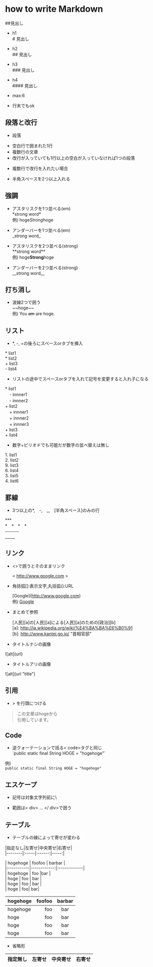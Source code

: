 # how to write Markdown

##見出し

* h1  
	\# 見出し
* h2  
	\## 見出し
* h3  
	\### 見出し
* h4  
	\#### 見出し

* max:6
* 行末でもok

## 段落と改行

* 段落
 - 空白行で囲まれた1行
 - 複数行の文章
 - 改行が入っていても1行以上の空白が入っていなければ1つの段落

* 複数行で改行を入れたい場合
 - 半角スペースを2つ以上入れる

## 強調

* アスタリスクを1つ並べる(em)  
 \*strong word\*  
 例) hoge*Strong*hoge

* アンダーバーを1つ並べる(em)  
 \_strong word\_

* アスタリスクを2つ並べる(strong)  
 \*\*strong word\*\*  
 例) hoge**Strong**hoge

* アンダーバーを2つ並べる(strong)  
 \_\_strong word\_\_

## 打ち消し

* 波線2つで囲う  
 \~~hoge~~  
 例) You ~~am~~ are hoge.

## リスト

* \*, \-, \+の後ろにスペースorタブを挿入  

 \* list1  
 \* list2  
 \+ list3  
 \- list4  
* リストの途中でスペースorタブを入れて記号を変更すると入れ子になる  

 \* list1  
 　\- innner1  
 　\- innner2  
 \+ list2  
 　\+ innner1  
 　\+ innner2  
 　\+ innner3  
 \+ list3  
 \+ list4  

* 数字+ピリオドでも可能だが数字の並べ替えは無し

 1\. list1  
 2\. list2  
 9\. list3  
 6\. list4  
 3\. list5  
 4\. list6  

## 罫線

* 3つ以上の*,　-,　_,　[半角スペース]のみの行

 \*\*\*    
 \*　\*　\*　\*  
 \-------  
 \_____  

## リンク

* <>で囲うとそのままリンク  
	
  < http://www.google.com \>

* 角括弧[]:表示文字,丸括弧():URL  

  \[Google](http://www.google.com)  
  例) [Google](http://www.google.com)

* まとめて参照  

	\[人民][a]の[人民][a]による[人民][a]のための[政治][b]  
	\[a]: http://ja.wikipedia.org/wiki/%E4%BA%BA%E6%B0%91  
	\[b]: http://www.kantei.go.jp/ "首相官邸"

* タイトルナシの画像  

 !\[alt](url)

* タイトルアリの画像  

 !\[alt](url "title")

## 引用

* \> を行頭につける
 > この文章はhogeから  
 > 引用しています。

## Code

* 逆クォーテーションで括る< code>タグと同じ  
 \`public static final String HOGE = "hogehoge"\`  

 例)  
 `public static final String HOGE = "hogehoge"`

## エスケープ

* 記号は対象文字列前に\  

* 範囲は< div> ... </ div>で囲う

## テーブル

* テーブルの線によって寄せが変わる  

 \|指定なし|左寄せ|中央寄せ|右寄せ|  
 \|--------|:-----|:------:|-----:|  

 \|  hogehoge  |   foofoo    |    barbar    |  
 \|:-----------|------------:|:------------:|  
 \| hogehoge   | foo         |bar           |  
 \| hoge       |      foo    |    bar       |  
 \| hoge       |  foo        |          bar |  
 \|      hoge  |          foo|           bar|  


 |  hogehoge  |   foofoo    |    barbar    |
 |:-----------|------------:|:------------:|
 | hogehoge   | foo         |bar           |
 | hoge       |      foo    |    bar       |
 | hoge       |  foo        |          bar |
 |      hoge  |          foo|           bar|

* 省略形
 
 指定無し|左寄せ|中央寄せ|右寄せ  
 -|:-|:-:|-:

